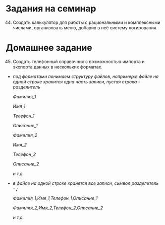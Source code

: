 # Задания на семинар

44. Создать калькулятор для работы с рациональными и комплексными числами, организовать меню, добавив в неё систему логирования.

# Домашнее задание

45. Создать телефонный справочник с возможностью импорта и экспорта данных в нескольких форматах. 

- *под форматами понимаем структуру файлов, например:в файле на одной строке хранится одна часть записи, пустая строка - разделитель*
    
    *Фамилия_1*
    
    *Имя_1*
    
    *Телефон_1*
    
    *Описание_1*
    
    *Фамилия_2*
    
    *Имя_2*
    
    *Телефон_2*
    
    *Описание_2*
    
    *и т.д.*
    
    
- *в файле на одной строке хранятся все записи, символ разделитель - **;***
    
    *Фамилия_1,Имя_1,Телефон_1,Описание_1*
    
    *Фамилия_2,Имя_2,Телефон_2,Описание_2*
    
    *и т.д.*
    